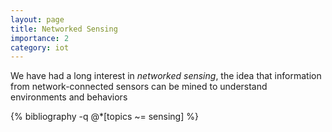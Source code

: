 ```yaml
---
layout: page
title: Networked Sensing
importance: 2
category: iot
---
```


We have had a long interest in *networked sensing*, the idea that information from network-connected sensors can be mined to understand environments and behaviors

<div class="publications">

{% bibliography -q @*[topics ~= sensing] %}

</div>  

